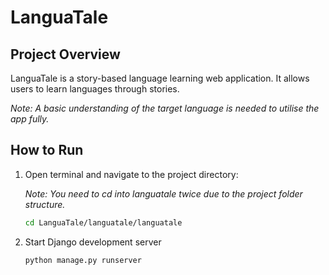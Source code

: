 
# LanguaTale

## Project Overview

LanguaTale is a story-based language learning web application. It allows users to learn languages through stories.

*Note: A basic understanding of the target language is needed to utilise the app fully.*

## How to Run

1. Open terminal and navigate to the project directory:

   *Note: You need to cd into languatale twice due to the project folder structure.*

   ```bash
   cd LanguaTale/languatale/languatale

2. Start Django development server
   ```bash
   python manage.py runserver
